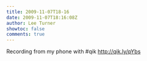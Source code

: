 ```yaml
---
title: 2009-11-07T18-16
date: 2009-11-07T18:16:08Z
author: Lee Turner
showtoc: false
comments: true
---
```


Recording from my phone with #qik http://qik.ly/pYbs

